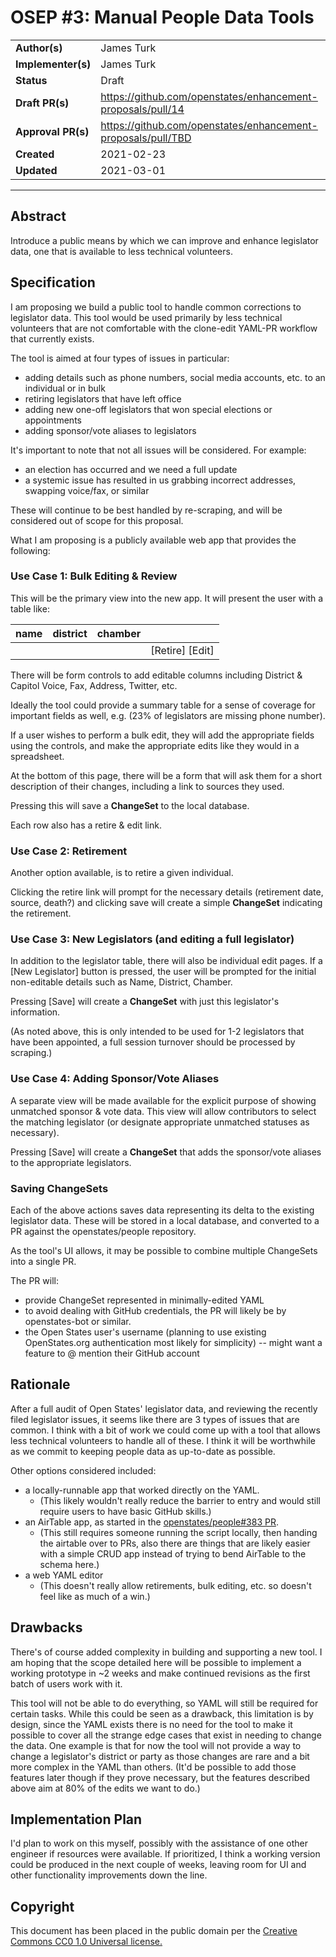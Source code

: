 # OSEP #3: Manual People Data Tools

|                    |            |
|--------------------|------------|
| **Author(s)**      | James Turk |
| **Implementer(s)** | James Turk |
| **Status**         |   Draft    |
| **Draft PR(s)**    | https://github.com/openstates/enhancement-proposals/pull/14 |
| **Approval PR(s)** | https://github.com/openstates/enhancement-proposals/pull/TBD |
| **Created**        | 2021-02-23 |
| **Updated**        | 2021-03-01 | 

---

## Abstract

Introduce a public means by which we can improve and enhance legislator data, one that is available to less technical volunteers.

## Specification

I am proposing we build a public tool to handle common corrections to legislator data.  This tool would be used primarily by less technical volunteers that are not comfortable with the clone-edit YAML-PR workflow that currently exists.

The tool is aimed at four types of issues in particular:

- adding details such as phone numbers, social media accounts, etc. to an individual or in bulk
- retiring legislators that have left office
- adding new one-off legislators that won special elections or appointments
- adding sponsor/vote aliases to legislators

It's important to note that not all issues will be considered.  For example:
- an election has occurred and we need a full update
- a systemic issue has resulted in us grabbing incorrect addresses, swapping voice/fax, or similar

These will continue to be best handled by re-scraping, and will be considered out of scope for this proposal.

What I am proposing is a publicly available web app that provides the following:

### Use Case 1: Bulk Editing & Review

This will be the primary view into the new app.  It will present the user with a table like:

| name | district | chamber |                 |
| ---- | -------- | ------- | --------------- |
|      |          |         | [Retire] [Edit] | 

There will be form controls to add editable columns including District & Capitol Voice, Fax, Address, Twitter, etc.

Ideally the tool could provide a summary table for a sense of coverage for important fields as well, e.g. (23% of legislators are missing phone number).

If a user wishes to perform a bulk edit, they will add the appropriate fields using the controls, and make the appropriate edits like they would in a spreadsheet.

At the bottom of this page, there will be a form that will ask them for a short description of their changes, including a link to sources they used.

Pressing this will save a **ChangeSet** to the local database.

Each row also has a retire & edit link.

### Use Case 2: Retirement

Another option available, is to retire a given individual.  

Clicking the retire link will prompt for the necessary details (retirement date, source, death?) and clicking save will create a simple **ChangeSet** indicating the retirement.

### Use Case 3: New Legislators (and editing a full legislator)

In addition to the legislator table, there will also be individual edit pages.  If a [New Legislator] button is pressed, the user will be prompted for the initial non-editable details such as Name, District, Chamber.

Pressing [Save] will create a **ChangeSet** with just this legislator's information.

(As noted above, this is only intended to be used for 1-2 legislators that have been appointed, a full session turnover should be processed by scraping.)

### Use Case 4: Adding Sponsor/Vote Aliases

A separate view will be made available for the explicit purpose of showing unmatched sponsor & vote data.
This view will allow contributors to select the matching legislator (or designate appropriate unmatched statuses as necessary).

Pressing [Save] will create a **ChangeSet** that adds the sponsor/vote aliases to the appropriate legislators.


### Saving ChangeSets

Each of the above actions saves data representing its delta to the existing legislator data.  These will be stored in a local database, and converted to a PR against the openstates/people repository.

As the tool's UI allows, it may be possible to combine multiple ChangeSets into a single PR.

The PR will:
- provide ChangeSet represented in minimally-edited YAML
- to avoid dealing with GitHub credentials, the PR will likely be by openstates-bot or similar.
- the Open States user's username (planning to use existing OpenStates.org authentication most likely for simplicity) -- might want a feature to @ mention their GitHub account



## Rationale

After a full audit of Open States' legislator data, and reviewing the recently filed legislator issues, it seems like there are 3 types of issues that are common.  I think with a bit of work we could come up with a tool that allows less technical volunteers to handle all of these.  I think it will be worthwhile as we commit to keeping people data as up-to-date as possible.

Other options considered included:
- a locally-runnable app that worked directly on the YAML. 
	- (This likely wouldn't really reduce the barrier to entry and would still require users to have basic GitHub skills.)
- an AirTable app, as started in the [openstates/people#383 PR](https://github.com/openstates/people/pull/383). 
	- (This still requires someone running the script locally, then handing the airtable over to PRs, also there are things that are likely easier with a simple CRUD app instead of trying to bend AirTable to the schema here.)
- a web YAML editor 
	- (This doesn't really allow retirements, bulk editing, etc. so doesn't feel like as much of a win.)

## Drawbacks

There's of course added complexity in building and supporting a new tool.  I am hoping that the scope detailed here will be possible to implement a working prototype in ~2 weeks and make continued revisions as the first batch of users work with it.

This tool will not be able to do everything, so YAML will still be required for certain tasks.  While this could be seen as a drawback, this limitation is by design, since the YAML exists there is no need for the tool to make it possible to cover all the strange edge cases that exist in needing to change the data.  One example is that for now the tool will not provide a way to change a legislator's district or party as those changes are rare and a bit more complex in the YAML than others.  (It'd be possible to add those features later though if they prove necessary, but the features described above aim at 80% of the edits we want to do.)

## Implementation Plan

I'd plan to work on this myself, possibly with the assistance of one other engineer if resources were available.  If prioritized, I think a working version could be produced in the next couple of weeks, leaving room for UI and other functionality improvements down the line.

## Copyright

This document has been placed in the public domain per the [Creative Commons CC0 1.0 Universal license.](https://creativecommons.org/publicdomain/zero/1.0/deed)
